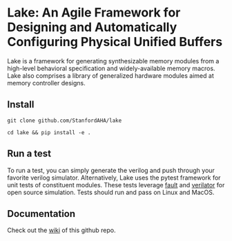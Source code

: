 # Lake: An Agile Framework for Designing and Automatically Configuring Physical Unified Buffers

Lake is a framework for generating synthesizable memory modules from a high-level behavioral specification and widely-available memory macros. Lake also comprises a library of generalized hardware modules aimed at memory controller designs.

## Install
`git clone github.com/StanfordAHA/lake`

`cd lake && pip install -e .`

## Run a test
To run a test, you can simply generate the verilog and push through your favorite verilog simulator. Alternatively, Lake uses the pytest framework for unit tests of constituent modules. These tests leverage [fault](https://github.com/leonardt/fault) and [verilator](https://www.veripool.org/wiki/verilator) for open source simulation. Tests should run and pass on Linux and MacOS.

## Documentation
Check out the [wiki](https://github.com/StanfordAHA/lake/wiki) of this github repo.















